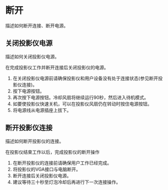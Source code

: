 # 断开

描述如何断开连接、断开电源。

## 关闭投影仪电源

描述如何关闭投影仪电源。

在完成投影仪工作并断开连接后关闭投影仪的电源。

1. 在关闭投影仪电源前请确保投影仪和用户设备没有处于连接状态(参见断开投影仪连接)。
2. 按下电源按钮。
3. 再次按下电源按钮。冷却风扇将继续运行90秒，然后进入待机模式。
4. 如要使投影仪快速关机，可以在投影仪风扇仍在转动时按住电源按钮。
5. 将电源线从电源插座上拔下。

## 断开投影仪连接

描述如何断开投影仪的连接。

在投影仪结束工作以后，完成投影仪的断开操作

1. 在断开投影仪的连接前请确保用户工作已经完成。
2. 将投影仪的VGA接口与电脑断开。
3. 断开连接后关闭投影仪电源。
4. 建议等待三十秒至灯泡冷却后再进行下一次连接操作。

